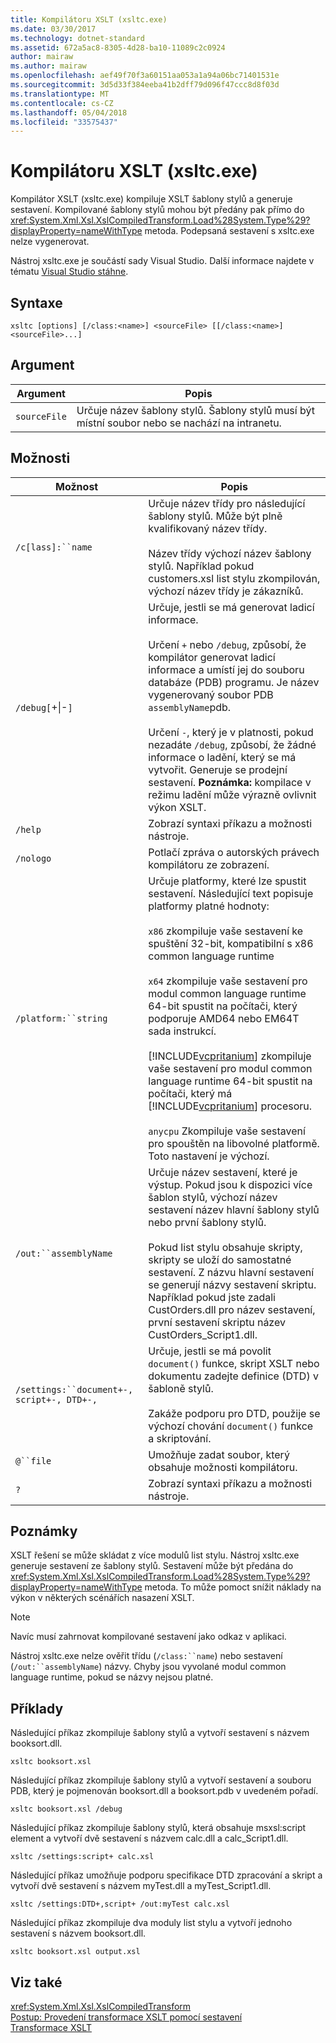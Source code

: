 ```yaml
---
title: Kompilátoru XSLT (xsltc.exe)
ms.date: 03/30/2017
ms.technology: dotnet-standard
ms.assetid: 672a5ac8-8305-4d28-ba10-11089c2c0924
author: mairaw
ms.author: mairaw
ms.openlocfilehash: aef49f70f3a60151aa053a1a94a06bc71401531e
ms.sourcegitcommit: 3d5d33f384eeba41b2dff79d096f47ccc8d8f03d
ms.translationtype: MT
ms.contentlocale: cs-CZ
ms.lasthandoff: 05/04/2018
ms.locfileid: "33575437"
---
```

# <a name="xslt-compiler-xsltcexe"></a>Kompilátoru XSLT (xsltc.exe)
Kompilátor XSLT (xsltc.exe) kompiluje XSLT šablony stylů a generuje sestavení. Kompilované šablony stylů mohou být předány pak přímo do <xref:System.Xml.Xsl.XslCompiledTransform.Load%28System.Type%29?displayProperty=nameWithType> metoda. Podepsaná sestavení s xsltc.exe nelze vygenerovat.  
  
 Nástroj xsltc.exe je součástí sady Visual Studio. Další informace najdete v tématu [Visual Studio stáhne](https://aka.ms/vsdownload?utm_source=mscom&utm_campaign=msdocs).  
  
## <a name="syntax"></a>Syntaxe  
  
```  
xsltc [options] [/class:<name>] <sourceFile> [[/class:<name>] <sourceFile>...]  
```  
  
## <a name="argument"></a>Argument  
  
|Argument|Popis|  
|--------------|-----------------|  
|`sourceFile`|Určuje název šablony stylů. Šablony stylů musí být místní soubor nebo se nachází na intranetu.|  
  
## <a name="options"></a>Možnosti  
  
|Možnost|Popis|  
|------------|-----------------|  
|`/c[lass]:``name`|Určuje název třídy pro následující šablony stylů. Může být plně kvalifikovaný název třídy.<br /><br /> Název třídy výchozí název šablony stylů. Například pokud customers.xsl list stylu zkompilován, výchozí název třídy je zákazníků.|  
|`/debug[`+&#124;-`]`|Určuje, jestli se má generovat ladicí informace.<br /><br /> Určení `+` nebo `/debug`, způsobí, že kompilátor generovat ladicí informace a umístí jej do souboru databáze (PDB) programu. Je název vygenerovaný soubor PDB `assemblyName`pdb.<br /><br /> Určení `-`, který je v platnosti, pokud nezadáte `/debug`, způsobí, že žádné informace o ladění, který se má vytvořit. Generuje se prodejní sestavení. **Poznámka:** kompilace v režimu ladění může výrazně ovlivnit výkon XSLT.|  
|`/help`|Zobrazí syntaxi příkazu a možnosti nástroje.|  
|`/nologo`|Potlačí zpráva o autorských právech kompilátoru ze zobrazení.|  
|`/platform:``string`|Určuje platformy, které lze spustit sestavení. Následující text popisuje platformy platné hodnoty:<br /><br /> `x86` zkompiluje vaše sestavení ke spuštění 32-bit, kompatibilní s x86 common language runtime<br /><br /> `x64` zkompiluje vaše sestavení pro modul common language runtime 64-bit spustit na počítači, který podporuje AMD64 nebo EM64T sada instrukcí.<br /><br /> [!INCLUDE[vcpritanium](../../../../includes/vcpritanium-md.md)] zkompiluje vaše sestavení pro modul common language runtime 64-bit spustit na počítači, který má [!INCLUDE[vcpritanium](../../../../includes/vcpritanium-md.md)] procesoru.<br /><br /> `anycpu` Zkompiluje vaše sestavení pro spouštěn na libovolné platformě. Toto nastavení je výchozí.|  
|`/out:``assemblyName`|Určuje název sestavení, které je výstup. Pokud jsou k dispozici více šablon stylů, výchozí název sestavení název hlavní šablony stylů nebo první šablony stylů.<br /><br /> Pokud list stylu obsahuje skripty, skripty se uloží do samostatné sestavení. Z názvu hlavní sestavení se generují názvy sestavení skriptu. Například pokud jste zadali CustOrders.dll pro název sestavení, první sestavení skriptu název CustOrders_Script1.dll.|  
|`/settings:``document+-, script+-, DTD+-,`|Určuje, jestli se má povolit `document()` funkce, skript XSLT nebo dokumentu zadejte definice (DTD) v šabloně stylů.<br /><br /> Zakáže podporu pro DTD, použije se výchozí chování `document()` funkce a skriptování.|  
|`@``file`|Umožňuje zadat soubor, který obsahuje možnosti kompilátoru.|  
|`?`|Zobrazí syntaxi příkazu a možnosti nástroje.|  
  
## <a name="remarks"></a>Poznámky  
 XSLT řešení se může skládat z více modulů list stylu. Nástroj xsltc.exe generuje sestavení ze šablony stylů. Sestavení může být předána do <xref:System.Xml.Xsl.XslCompiledTransform.Load%28System.Type%29?displayProperty=nameWithType> metoda. To může pomoct snížit náklady na výkon v některých scénářích nasazení XSLT.  
  
> [!NOTE]
>  Navíc musí zahrnovat kompilované sestavení jako odkaz v aplikaci.  
  
 Nástroj xsltc.exe nelze ověřit třídu (`/class:``name`) nebo sestavení (`/out:``assemblyName`) názvy. Chyby jsou vyvolané modul common language runtime, pokud se názvy nejsou platné.  
  
## <a name="examples"></a>Příklady  
 Následující příkaz zkompiluje šablony stylů a vytvoří sestavení s názvem booksort.dll.  
  
```  
xsltc booksort.xsl  
```  
  
 Následující příkaz zkompiluje šablony stylů a vytvoří sestavení a souboru PDB, který je pojmenován booksort.dll a booksort.pdb v uvedeném pořadí.  
  
```  
xsltc booksort.xsl /debug  
```  
  
 Následující příkaz zkompiluje šablony stylů, která obsahuje msxsl:script element a vytvoří dvě sestavení s názvem calc.dll a calc_Script1.dll.  
  
```  
xsltc /settings:script+ calc.xsl  
```  
  
 Následující příkaz umožňuje podporu specifikace DTD zpracování a skript a vytvoří dvě sestavení s názvem myTest.dll a myTest_Script1.dll.  
  
```  
xsltc /settings:DTD+,script+ /out:myTest calc.xsl  
```  
  
 Následující příkaz zkompiluje dva moduly list stylu a vytvoří jednoho sestavení s názvem booksort.dll.  
  
```  
xsltc booksort.xsl output.xsl  
```  
  
## <a name="see-also"></a>Viz také  
 <xref:System.Xml.Xsl.XslCompiledTransform>  
 [Postup: Provedení transformace XSLT pomocí sestavení](../../../../docs/standard/data/xml/how-to-perform-an-xslt-transformation-by-using-an-assembly.md)  
 [Transformace XSLT](../../../../docs/standard/data/xml/xslt-transformations.md)
